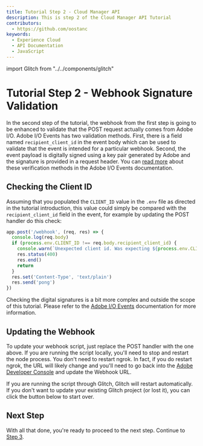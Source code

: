 ```yaml
---
title: Tutorial Step 2 - Cloud Manager API
description: This is step 2 of the Cloud Manager API Tutorial
contributors:
  - https://github.com/oostanc
keywords:
  - Experience Cloud
  - API Documentation
  - JavaScript   
---
```


import Glitch from "../../components/glitch"

# Tutorial Step 2 - Webhook Signature Validation

In the second step of the tutorial, the webhook from the first step is going to be enhanced to validate that the POST request actually comes from Adobe I/O. Adobe I/O Events
has two validation methods. First, there is a field named `recipient_client_id` in the event body which can be used to validate that the event is intended for a particular
webhook. Second, the event payload is digitally signed using a key pair generated by Adobe and the signature is provided in a request header. You can [read more](https://developer.adobe.com/events/docs/guides/#security-considerations) about these verification methods in the Adobe I/O Events documentation.

## Checking the Client ID

Assuming that you populated the `CLIENT_ID` value in the `.env` file as directed in the tutorial introduction, this value could simply be compared with the `recipient_client_id` field in the event, for example by updating the POST handler do this check:

```javascript
app.post('/webhook', (req, res) => {
  console.log(req.body)
  if (process.env.CLIENT_ID !== req.body.recipient_client_id) {
    console.warn(`Unexpected client id. Was expecting ${process.env.CLIENT_ID} and received ${req.body.recipient_client_id}`)
    res.status(400)
    res.end()
    return
  }
  res.set('Content-Type', 'text/plain')
  res.send('pong')
})
```

Checking the digital signatures is a bit more complex and outside the scope of this tutorial. Please
refer to the [Adobe I/O Events](https://developer.adobe.com/events/docs/guides/#security-considerations)
documentation for more information.


## Updating the Webhook

To update your webhook script, just replace the POST handler with the one above. If you are running the script locally, you'll need to stop and restart the node process. You don't need to restart ngrok. In fact, if you do restart ngrok, the URL will likely change and you'll need to go back into the <a href="https://developer.adobe.com/console/projects" target="_new">Adobe Developer Console</a> and update the Webhook URL.

If you are running the script through Glitch, Glitch will restart automatically. If you don't want to update your existing Glitch project (or lost it), you can click the button below to start over.

<Glitch projectName="adobe-cloudmanager-api-tutorial-step2" />

## Next Step

With all that done, you're ready to proceed to the next step. Continue to [Step 3](3-handling-specific-events.md).

